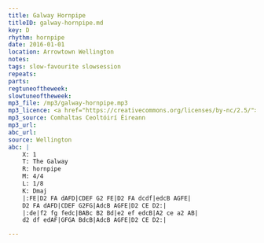 ```yaml
---
title: Galway Hornpipe
titleID: galway-hornpipe.md
key: D
rhythm: hornpipe
date: 2016-01-01
location: Arrowtown Wellington
notes:
tags: slow-favourite slowsession
repeats: 
parts: 
regtuneoftheweek:
slowtuneoftheweek:
mp3_file: /mp3/galway-hornpipe.mp3
mp3_licence: <a href="https://creativecommons.org/licenses/by-nc/2.5/">CC-BY-NC-2.5</a>
mp3_source: Comhaltas Ceoltóirí Éireann
mp3_url:
abc_url:
source: Wellington
abc: |
    X: 1
    T: The Galway
    R: hornpipe
    M: 4/4
    L: 1/8
    K: Dmaj
    |:FE|D2 FA dAFD|CDEF G2 FE|D2 FA dcdf|edcB AGFE|
    D2 FA dAFD|CDEF G2FG|AdcB AGFE|D2 CE D2:|
    |:de|f2 fg fedc|BABc B2 Bd|e2 ef edcB|A2 ce a2 AB|
    d2 df edAF|GFGA BdcB|AdcB AGFE|D2 CE D2:|

---
```

